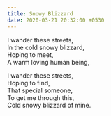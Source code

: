 ```yaml
---
title: Snowy Blizzard
date: 2020-03-21 20:32:00 +0530
---
```


I wander these streets,<br>
In the cold snowy blizzard,<br>
Hoping to meet,<br>
A warm loving human being,<br>

I wander these streets,<br>
Hoping to find,<br>
That special someone,<br>
To get me through this,<br>
Cold snowy blizzard of mine.
